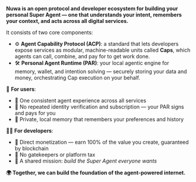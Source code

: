 **Nuwa is an open protocol and developer ecosystem for building your personal Super Agent — one that understands your intent, remembers your context, and acts across all digital services.**

It consists of two core components:
- ⚙️ **Agent Capability Protocol (ACP)**: a standard that lets developers expose services as modular, machine-readable units called **Caps**, which agents can call, combine, and pay for to get work done.
- 🛠 **Personal Agent Runtime (PAR)**: your local agentic engine for memory, wallet, and intention solving — securely storing your data and money, orchestrating Cap execution on your behalf.

👤 **For users**:
- 🔁 One consistent agent experience across all services
- 🔐 No repeated identity verification and subscription — your PAR signs and pays for you
- 🧷 Private, local memory that remembers your preferences and history

👨‍💻 **For developers**:
- 💸 Direct monetization — earn 100% of the value you create, guaranteed by blockchain
- 🚫 No gatekeepers or platform tax
- 🤝 A shared mission: _build the Super Agent everyone wants_

**🌍 Together, we can build the foundation of the agent-powered internet.**
